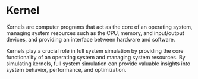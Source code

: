 # Kernel

Kernels are computer programs that act as the core of an operating system, managing system resources such as the CPU, memory, and input/output devices, and providing an interface between hardware and software.

Kernels play a crucial role in full system simulation by providing the core functionality of an operating system and managing system resources. By simulating kernels, full system simulation can provide valuable insights into system behavior, performance, and optimization.